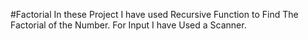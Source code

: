 #Factorial
In these Project I have used Recursive Function to Find The Factorial of the Number.
For Input I have Used a Scanner.
